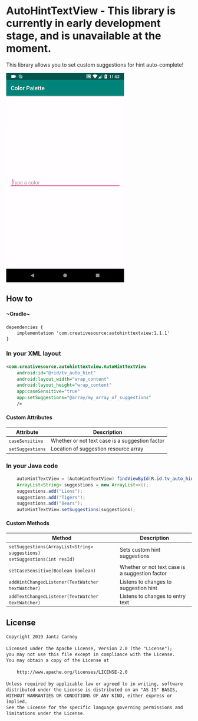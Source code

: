 # AutoHintTextView - This library is currently in early development stage, and is unavailable at the moment.

This library allows you to set custom suggestions for hint auto-complete!

![](static/demo.gif)

## How to
#### ~Gradle~
```Gradle
dependencies {
    implementation 'com.creativesource:autohinttextview:1.1.1'
}
```

### In your XML layout
```Xml
<com.creativesource.autohinttextview.AutoHintTextView
    android:id="@+id/tv_auto_hint"
    android:layout_width="wrap_content"
    android:layout_height="wrap_content"
    app:caseSensitive="true"
    app:setSuggestions="@array/my_array_of_suggestions"
    />
```

#### Custom Attributes
| Attribute | Description |
| --- | --- |
| `caseSensitive` | Whether or not text case is a suggestion factor |
| `setSuggestions` | Location of suggestion resource array |

### In your Java code
```Java
    autoHintTextView = (AutoHintTextView) findViewById(R.id.tv_auto_hint);
    ArrayList<String> suggestions = new ArrayList<>();
    suggestions.add("Lions");
    suggestions.add("Tigers");
    suggestions.add("Bears");
    autoHintTextView.setSuggestions(suggestions);
```

#### Custom Methods
| Method | Description |
| --- | --- |
| `setSuggestions(ArrayList<String> suggestions)`<br/>`setSuggestions(int resId)` | Sets custom hint suggestions |
| `setCaseSensitive(Boolean boolean)` | Whether or not text case is a suggestion factor |
| `addHintChangedListener(TextWatcher textWatcher)` | Listens to changes to suggestion hint |
| `addTextChangedListener(TextWatcher textWatcher)` | Listens to changes to entry text |

## License
    Copyright 2019 Jantz Carney
    
    Licensed under the Apache License, Version 2.0 (the "License");
    you may not use this file except in compliance with the License.
    You may obtain a copy of the License at
    
        http://www.apache.org/licenses/LICENSE-2.0
    
    Unless required by applicable law or agreed to in writing, software
    distributed under the License is distributed on an "AS IS" BASIS,
    WITHOUT WARRANTIES OR CONDITIONS OF ANY KIND, either express or implied.
    See the License for the specific language governing permissions and
    limitations under the License.
